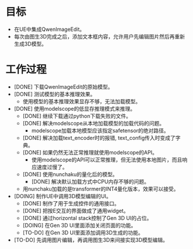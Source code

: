 # 目标
- 在UE中集成QwenImageEdit。
- 每次由图生3D完成之后，添加文本框内容，允许用户先编辑图片然后再重新生成3D模型。

# 工作过程
- [DONE] 下载QwenImageEdit的原始模型。
- [DONE] 测试模型的基本推理效果。
	- 使用模型的基本推理效果显存不够，无法加载模型。
- [DONE] 使用modelscope的低显存推理模式来推理。
	- [DONE] 继续下载通过python下载失败的文件。
	- [DONE] 解决modelscope从本地加载模型的加载代码的问题。
		- modelscope加载本地模型应该指定safetensor的绝对路径。
	- [DONE] 解决加载text_encoder时的报错, text_config传入时变成了字典。
	- [DONE] 如果仍然无法正常推理就使用modelscope的API。
		- 使用modelscope的API可以正常推理，但无法使用本地图片，而且响应速度过慢了。
	- [DONE] 使用nunchaku的量化后的模型。
		- [DONE] 解决默认加载方式中CPU内存不够的问题。
	- 用nunchaku加载的是transformer的INT4量化版本，效果可以接受。
- [DOING] 制作UE中调用3D模型编辑的UI。
	- [DONE] 制作了用于生成控件的通用接口。
	- [DONE] 把按E交互的界面做成了通用widget。
	- [DONE] 通过horizontal stack控制了Gen 3D UI的占位。
	- [DOING] 在Gen 3D UI里面添加关闭页面的功能。
	- [TO-DO] 在Gen 3D UI里面添加调用3D生成的功能。
- [TO-DO] 先调用图片编辑，再调用图生3D来间接实现3D模型编辑。